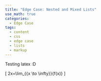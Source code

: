 ```yaml
---
title: "Edge Case: Nested and Mixed Lists"
use_math: true
categories:
  - Edge Case
tags:
  - content
  - css
  - edge case
  - lists
  - markup
---
```


Testing latex :D

\[
2x=\lim_{{x \to \infty}}{f(x)}
\]
